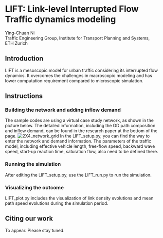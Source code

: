 # LIFT: Link-level Interrupted Flow Traffic dynamics modeling
Ying-Chuan Ni <br />
Traffic Engineering Group, Institute for Transport Planning and Systems, ETH Zurich

## Introduction
LIFT is a mesoscopic model for urban traffic considering its interrupted flow dynamics. It overcomes the challenges in macroscopic modeling and has lower computation requirement compared to microscopic simulation.

## Instructions
### Building the network and adding inflow demand
The sample codes are using a virtual case study network, as shown in the picture below. The detailed information, including the OD path composition and inflow demand, can be found in the research paper at the bottom of the page.
![2X4_network_grid](https://github.com/user-attachments/assets/94f15cb4-b696-4765-affd-9b88afa2b2be)
In the LIFT_setup.py, you can find the way to enter the network and demand information. The parameters of the traffic model, including effective vehicle length, free-flow speed, backward wave speed, start-up reaction time, saturation flow, also need to be defined there.

### Running the simulation
After editing the LIFT_setup.py, use the LIFT_run.py to run the simulation.

### Visualizing the outcome
LIFT_plot.py includes the visualization of link density evolutions and mean path speed evolutions during the simulation period.

## Citing our work
To appear. Please stay tuned.

